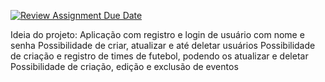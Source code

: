[![Review Assignment Due Date](https://classroom.github.com/assets/deadline-readme-button-22041afd0340ce965d47ae6ef1cefeee28c7c493a6346c4f15d667ab976d596c.svg)](https://classroom.github.com/a/vZir-ywQ)

Ideia do projeto: Aplicação com registro e login de usuário com nome e senha
                  Possibilidade de criar, atualizar e até deletar usuários
                  Possibilidade de criação e registro de times de futebol, podendo os atualizar e deletar
                  Possibilidade de criação, edição e exclusão de eventos
